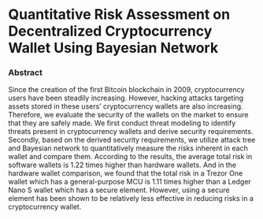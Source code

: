 # Quantitative Risk Assessment on Decentralized Cryptocurrency Wallet Using Bayesian Network

### Abstract

Since the creation of the first Bitcoin blockchain in 2009, cryptocurrency users have been steadily increasing. However, hacking attacks targeting assets stored in these users’ cryptocurrency wallets are also increasing. Therefore, we evaluate the security of the wallets on the market to ensure that they are safely made. We first conduct threat modeling to identify threats present in cryptocurrency wallets and derive security requirements. Secondly, based on the derived security requirements, we utilize attack tree and Bayesian network to quantitatively measure the risks inherent in each wallet and compare them. According to the results, the average total risk in software wallets is 1.22 times higher than hardware wallets. And in the hardware wallet comparison, we found that the total risk in a Trezor One wallet which has a general-purpose MCU is 1.11 times higher than a Ledger Nano S wallet which has a secure element. However, using a secure element has been shown to be relatively less effective in reducing risks in a cryptocurrency wallet.
